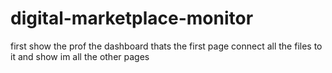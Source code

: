 # digital-marketplace-monitor

first show the prof the dashboard thats the first page connect all the files to it and show im all the other pages